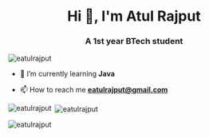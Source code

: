 <h1 align="center">Hi 👋, I'm Atul Rajput</h1>
<h3 align="center">A 1st year BTech student</h3>

<p align="left"> <img src="https://komarev.com/ghpvc/?username=eatulrajput&label=Profile%20views&color=0e75b6&style=flat" alt="eatulrajput" /> </p>

- 🌱 I’m currently learning **Java**

- 📫 How to reach me **eatulrajput@gmail.com**

<p><img align="left"
        src="https://github-readme-stats.vercel.app/api/top-langs?username=eatulrajput&show_icons=true&locale=en&layout=compact"
        alt="eatulrajput" /></p>

<p>&nbsp;<img align="center"
        src="https://github-readme-stats.vercel.app/api?username=eatulrajput&show_icons=true&locale=en"
        alt="eatulrajput" /></p>

<p><img align="center" src="https://github-readme-streak-stats.herokuapp.com/?user=eatulrajput&" alt="eatulrajput" /></p>
